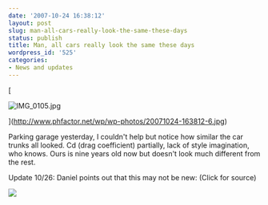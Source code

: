 ```yaml
---
date: '2007-10-24 16:38:12'
layout: post
slug: man-all-cars-really-look-the-same-these-days
status: publish
title: Man, all cars really look the same these days
wordpress_id: '525'
categories:
- News and updates
---
```






[


![IMG_0105.jpg](http://www.phfactor.net/wp/wp-photos/thumb.20071024-163812-6.jpg)



](http://www.phfactor.net/wp/wp-photos/20071024-163812-6.jpg)

Parking garage yesterday, I couldn't help but notice how similar the   car trunks all looked. Cd (drag coefficient) partially, lack of style   imagination, who knows. Ours is nine years old now but doesn't look   much different from the rest.

Update 10/26: Daniel points out that this may not be new: (Click for source)


[![](http://www.phfactor.net/wp-pics/p06176-wp.jpg)](http://webapp1.dlib.indiana.edu/cushman/results/detail.do?query=subject%3A%22Automobiles%22+AND+genre%3A%22Snapshots%22&page=2&pagesize=20&display=thumbcap&action=browse&pnum=P06176)
